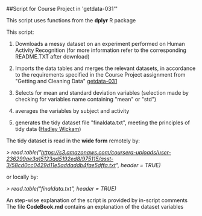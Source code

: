 
##Script for Course Project in 'getdata-031'"

This script uses functions from the **dplyr** R package

This script:

1) Downloads a messy dataset on an experiment performed on Human Activity Recognition (for more information refer to the corresponding README.TXT after download)

2) Imports the data tables and merges the relevant datasets, in accordance to the requirements specified in the Course Project assignment from "Getting and Cleaning Data" [getdata-031](https://class.coursera.org/getdata-031/human_grading)

3) Selects for mean and standard deviation variables (selection made by checking for variables name containing "mean" or "std")

4) averages the variables by subject and activity

5) generates the tidy dataset file "finaldata.txt", meeting the principles of tidy data ([Hadley Wickam](http://www.jstatsoft.org/v59/i10/paper))

The tidy dataset is read in the **wide form** remotely by:

*> read.table("https://s3.amazonaws.com/coursera-uploads/user-236299ae3a15123ad5192ed8/975115/asst-3/58cd0cc0429d11e5addaddb4fae5dffa.txt", header = TRUE)*

or locally by:

*> read.table("finaldata.txt", header = TRUE)*

An step-wise explanation of the script is provided by in-script comments
The file **CodeBook.md** contains an explanation of the dataset variables

